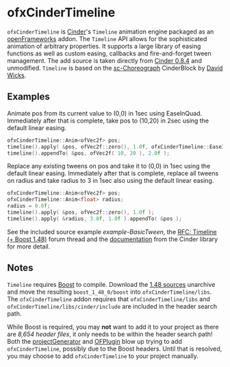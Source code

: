 # ofxCinderTimeline
`ofxCinderTimeline` is [Cinder](http://libcinder.org/)'s `Timeline` animation engine packaged as an [openFrameworks](http://www.openframeworks.cc/) addon. The `Timeline` API allows for the sophisticated animation of arbitrary properties. It supports a large library of easing functions as well as custom easing, callbacks and fire-and-forget tween management. The add source is taken directly from [Cinder 0.8.4](http://libcinder.org/blog/posts/6_cinder-084-released/) and unmodified. `Timeline` is based on the [sc-Choreograph](https://github.com/sansumbrella/sc-Choreograph) CinderBlock by [David Wicks](http://sansumbrella.com/).

## Examples

Animate pos from its current value to (0,0) in 1sec using EaseInQuad. Immediately after that is complete, take pos to (10,20) in 2sec using the default linear easing.

```C++
ofxCinderTimeline::Anim<ofVec2f> pos;
timeline().apply( &pos, ofVec2f::zero(), 1.0f, ofxCinderTimeline::EaseInQuad() );
timeline().appendTo( &pos, ofVec2f( 10, 20 ), 2.0f );
```

Replace any existing tweens on pos and take it to (0,0) in 1sec using the default linear easing. Immediately after that is complete, replace all tweens on radius and take radius to 3 in 1sec also using the default linear easing.
```C++
ofxCinderTimeline::Anim<ofVec2f> pos;
ofxCinderTimeline::Anim<float> radius;
radius = 0.0f;
timeline().apply( &pos, ofVec2f::zero(), 1.0f );
timeline().apply( &radius, 3.0f, 1.0f ).appendTo( &pos );
```

See the included source example _example-BasicTween_, the [RFC: Timeline (+ Boost 1.48)](http://forum.libcinder.org/topic/rfc-timeline-boost-1-48) forum thread and the [documentation](http://libcinder.org/docs/v0.8.4/classcinder_1_1_timeline.html) from the Cinder library for more detail.

## Notes
`Timeline` requires [Boost](http://boost.org) to compile. Download the [1.48 sources](http://sourceforge.net/projects/boost/files/boost/1.48.0/) unarchive and move the resulting `boost_1_48_0/boost` into `ofxCinderTimeline/libs`. The `ofxCinderTimeline` addon requires that `ofxCinderTimeline/libs` and `ofxCinderTimeline/libs/cinder/include` are included in the header search path.

While Boost is required, you may **not** want to add it to your project as there are _8,654 header files_, it only needs to be within the header search path! Both the [projectGenerator](https://github.com/ofZach/projectGeneratorSimple) and [OFPlugin](https://github.com/admsyn/OFPlugin) blow up trying to add `ofxCinderTimeline`, possibly due to the Boost headers. Until that is resolved, you may choose to add `ofxCinderTimeline` to your project manually.
